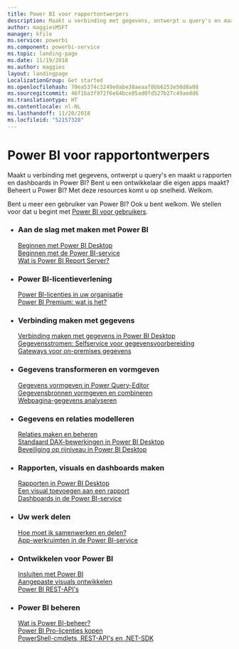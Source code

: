 ```yaml
---
title: Power BI voor rapportontwerpers
description: Maakt u verbinding met gegevens, ontwerpt u query's en maakt u rapporten en dashboards in Power BI? Bent u een ontwikkelaar die eigen apps maakt of een Power BI-beheerder?
author: maggiesMSFT
manager: kfile
ms.service: powerbi
ms.component: powerbi-service
ms.topic: landing-page
ms.date: 11/19/2018
ms.author: maggies
layout: landingpage
LocalizationGroup: Get started
ms.openlocfilehash: 70ea5374c3249e0abe38aeaaf8bb6253e50d8a08
ms.sourcegitcommit: 46f1ba3f972f6e64bce05ad0fd527b27c49aedd6
ms.translationtype: HT
ms.contentlocale: nl-NL
ms.lasthandoff: 11/20/2018
ms.locfileid: "52157328"
---
```

# <a name="power-bi-for-report-designers"></a>Power BI voor rapportontwerpers

Maakt u verbinding met gegevens, ontwerpt u query's en maakt u rapporten en dashboards in Power BI? Bent u een ontwikkelaar die eigen apps maakt? Beheert u Power BI? Met deze resources komt u op snelheid. Welkom.

Bent u meer een gebruiker van Power BI? Ook u bent welkom. We stellen voor dat u begint met [Power BI voor gebruikers](consumer/power-bi-consumer-landing.md).

<ul class="panelContent cardsF"> 
              <li> 
                             <div class="cardSize"> 
                                           <div class="cardPadding"> 
                                                          <div class="card"> 
                                                                        <div class="cardText"> 
                                                                                      <h3>Aan de slag met maken met Power BI</h3> 
                                                                                      <p></p>
                                                                                            <a href="desktop-what-is-desktop.md">Beginnen met Power BI Desktop</a><br/> 
                                                                                            <a href="power-bi-overview.md">Beginnen met de Power BI-service</a><br/> 
                                                                                            <a href="report-server/get-started.md">Wat is Power BI Report Server?</a>
                                                                        </div> 
                                                          </div> 
                                           </div> 
                             </div> 
              </li>
              <li> 
                             <div class="cardSize"> 
                                           <div class="cardPadding"> 
                                                          <div class="card"> 
                                                                        <div class="cardText"> 
                                                                                      <h3>Power BI-licentieverlening</h3> 
                                                                                      <p></p>
                                                                                            <a href="service-admin-licensing-organization.md">Power BI-licenties in uw organisatie</a><br/> 
                                                                                            <a href="service-premium.md">Power BI Premium: wat is het?</a> 
                                                                        </div> 
                                                          </div> 
                                           </div> 
                             </div> 
              </li>
              <li> 
                             <div class="cardSize"> 
                                           <div class="cardPadding"> 
                                                          <div class="card"> 
                                                                        <div class="cardText"> 
                                                                                      <h3>Verbinding maken met gegevens</h3> 
                                                                                      <p></p>
                                                                                            <a href="desktop-quickstart-connect-to-data.md">Verbinding maken met gegevens in Power BI Desktop </a><br/> 
                                                                                            <a href="service-dataflows-overview.md">Gegevensstromen: Selfservice voor gegevensvoorbereiding</a><br/> 
                                                                                            <a href="service-gateway-install.md">Gateways voor on-premises gegevens</a>
                                                                        </div> 
                                                          </div> 
                                           </div> 
                             </div> 
              </li>
              <li> 
                             <div class="cardSize"> 
                                           <div class="cardPadding"> 
                                                          <div class="card"> 
                                                                        <div class="cardText"> 
                                                                                      <h3>Gegevens transformeren en vormgeven</h3> 
                                                                                      <p></p>
                                                                                            <a href="desktop-common-query-tasks.md">Gegevens vormgeven in Power Query-Editor</a><br/> 
                                                                                            <a href="desktop-shape-and-combine-data.md">Gegevensbronnen vormgeven en combineren</a><br/> 
                                                                                            <a href="desktop-tutorial-importing-and-analyzing-data-from-a-web-page.md">Webpagina-gegevens analyseren</a>
                                                                        </div> 
                                                          </div> 
                                           </div> 
                             </div> 
              </li>
              <li> 
                             <div class="cardSize"> 
                                           <div class="cardPadding"> 
                                                          <div class="card"> 
                                                                       <div class="cardText"> 
                                                                                      <h3>Gegevens en relaties modelleren</h3> 
                                                                                      <p></p>
                                                                                            <a href="desktop-create-and-manage-relationships.md">Relaties maken en beheren</a><br/>
                                                                                            <a href="desktop-quickstart-learn-dax-basics.md">Standaard DAX-bewerkingen in Power BI Desktop</a><br/> 
                                                                                            <a href="service-admin-rls.md">Beveiliging op rijniveau in Power BI Desktop</a> 
                                                                        </div> 
                                                          </div> 
                                           </div> 
                             </div> 
              </li>
              <li> 
                             <div class="cardSize"> 
                                           <div class="cardPadding"> 
                                                          <div class="card"> 
                                                                        <div class="cardText"> 
                                                                                      <h3>Rapporten, visuals en dashboards maken</h3> 
                                                                                      <p></p>
                                                                                            <a href="desktop-report-view.md">Rapporten in Power BI Desktop</a><br/> 
                                                                                            <a href="power-bi-report-add-visualizations-i.md">Een visual toevoegen aan een rapport</a><br/> 
                                                                                            <a href="service-dashboard-create.md">Dashboards in de Power BI-service</a>
                                                                        </div> 
                                                          </div> 
                                           </div> 
                             </div> 
              </li>
              <li> 
                             <div class="cardSize"> 
                                           <div class="cardPadding"> 
                                                          <div class="card"> 
                                                                        <div class="cardText"> 
                                                                                      <h3>Uw werk delen</h3> 
                                                                                      <p></p>
                                                                                            <a href="service-how-to-collaborate-distribute-dashboards-reports.md">Hoe moet ik samenwerken en delen?</a><br/>
                                                                                            <a href="service-create-workspaces.md">App-werkruimten in de Power BI-service</a> 
                                                                        </div> 
                                                          </div> 
                                           </div> 
                             </div> 
              </li>
              <li> 
                             <div class="cardSize"> 
                                           <div class="cardPadding"> 
                                                          <div class="card"> 
                                                                        <div class="cardText"> 
                                                                                      <h3>Ontwikkelen voor Power BI</h3> 
                                                                                      <p></p>
                                                                                            <a href="developer/embedding.md">Insluiten met Power BI</a><br/> 
                                                                                            <a href="developer/custom-visual-develop-tutorial.md">Aangepaste visuals ontwikkelen</a><br/> 
                                                                                            <a href="https://docs.microsoft.com/rest/api/power-bi">Power BI REST-API's</a>
                                                                        </div> 
                                                          </div> 
                                           </div> 
                             </div> 
              </li>
              <li> 
                             <div class="cardSize"> 
                                           <div class="cardPadding"> 
                                                          <div class="card"> 
                                                                        <div class="cardText"> 
                                                                                      <h3>Power BI beheren</h3> 
                                                                                      <p></p>
                                                                                            <a href="service-admin-administering-power-bi-in-your-organization.md">Wat is Power BI-beheer?</a><br/> 
                                                                                            <a href="service-admin-purchasing-power-bi-pro.md">Power BI Pro-licenties kopen</a><br/>
                                                                                            <a href="service-admin-reference.md">PowerShell-cmdlets, REST-API's en .NET-SDK</a>
                                                                        </div> 
                                                          </div> 
                                           </div> 
                             </div> 
              </li>
</ul>



